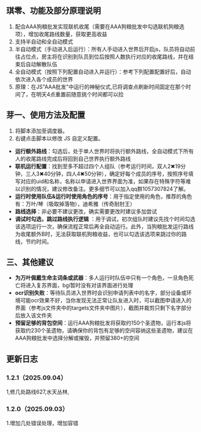 ## 琪零、功能及部分原理说明

1. 配合AAA狗粮批发实现联机收尾（需要在AAA狗粮批发中勾选联机狗粮选项），增加收尾路线数量，获取更高收益
2. 支持半自动和全自动模式
3. 半自动模式（手动进入后运行）：所有人手动进入世界后开启js，队员将自动前往占位点，房主将在识别到队员到位后按照人数执行对应的收尾路线，并在结束后自动解散队伍
4. 全自动模式（按照下列配置自动进入并运行）：参考下列配置配置好后，自动依次进入各个成员的世界
5. 原理：在JS"AAA批发"中运行的神秘仪式,已将调查点刷新时间固定在那个时间了，在明天4点重置前随意挑个时间都可以捡

## 芽一、使用方法及配置

1. 将脚本添加至调度器。
2. 右键点击脚本以修改 JS 自定义配置。

* **运行额外路线**：勾选后，处于单人世界时将执行额外路线，全自动模式下所有人的收尾路线完成后将回到自己世界执行额外路线
* **联机运行配置**：找到至多不超过四个人组队（参考运行时间，双人2✖19分钟，三人3✖40分钟，四人4✖50分钟），确定好每个成员的序号，按照序号填写对应的uid和名称，名称以申请进入世界界面为准，如果存在特殊字符等难以识别的情况，建议修改备注。更多细节可以加入qq群1057307824了解。
* **运行时使用队伍\&运行时使用角色的序号**：用于指定使用的角色，推荐的角色有：万叶/琴（吸取掉落物），迪希雅（传奇耐肘王）
* **路线选择**：非必要不建议更改，确实需要更改时建议多加尝试
* **调试时勾选，跳过路线执行逻辑** ：用于调试，初次组队时建议先找个时间勾选该选项运行一次，确保流程正常后再全自动运行。此外，当狗粮批发运行路线为收尾额外B时，无法获取联机狗粮收益，也可以勾选该选项来跳过你的路线，节约时间。

## 三、其他建议

* **为万叶佩戴生命主词条或武器**：多人运行时队伍中只有一个角色，一旦角色死亡将进入复苏界面，bgi暂时没有对该界面进行处理
* **ocr识别失败**：等待队员进入世界时会识别申请列表中的名字，部分设备或环境可能ocr效果不好，当你发现无法正常让队友进入时，可以截图申请进入的界面（参考js文件夹中的targets文件夹中图片），截图并裁剪只剩下名字部分后放入该文件夹
* **预留足够的背包空间**：运行AAA狗粮批发将获取约150个圣遗物，运行本js将获取约230个圣遗物，请确保你的背包有足够的空间容纳这些圣遗物，建议在AAA狗粮批发中选择分解或摧毁，并预留380+的空间

## 更新日志
### 1.2.1（2025.09.04）
1,修几处路线627,水天丛林,
### 1.2.0（2025.09.03）
1.增加几处错误处理，增加容错

